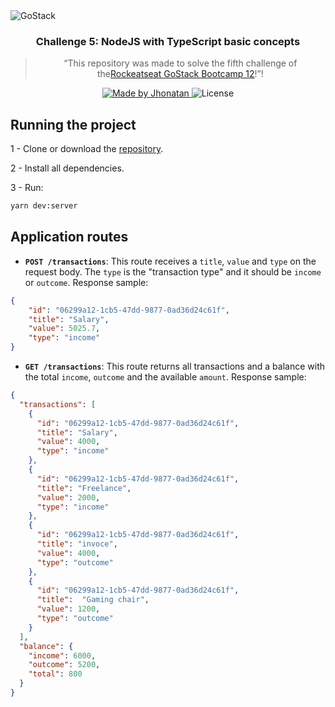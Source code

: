 <img alt="GoStack" src="https://storage.googleapis.com/golden-wind/bootcamp-gostack/header-desafios.png" />

<h3 align="center">
  Challenge 5: NodeJS with TypeScript basic concepts
</h3>

<blockquote align="center">
“This repository was made to solve the fifth challenge of the<a href="https://github.com/Rocketseat/bootcamp-gostack-desafios/blob/master/desafio-fundamentos-nodejs/READMEmd">Rockeatseat GoStack Bootcamp 12</a>!”!
</blockquote>

<p align="center">

  <a href="https://www.linkedin.com/in/jhonatanrsantos/">
    <img alt="Made by Jhonatan" src="https://img.shields.io/badge/made%20by-JhonatanRSantos-%2304D361">
  </a>
  <img alt="License" src="https://img.shields.io/badge/license-MIT-%2304D361">
</p>

## Running the project
1 - Clone or download the <a href="https://github.com/JhonatanRSantos/gostack-nodejs-basic-concepts-typescrip.git">repository</a>.

2 - Install all dependencies.

3 - Run:

```bash
yarn dev:server
```

## Application routes
- **`POST /transactions`**: This route receives a `title`, `value` and `type` on the request body. The `type` is the "transaction type" and it should be `income` or `outcome`.
Response sample:
```json
{
    "id": "06299a12-1cb5-47dd-9877-0ad36d24c61f",
    "title": "Salary",
    "value": 5025.7,
    "type": "income"
}
```

- **`GET /transactions`**: This route returns all transactions and a balance with the total `income`, `outcome` and the available `amount`. Response sample:

```json
{
  "transactions": [
    {
      "id": "06299a12-1cb5-47dd-9877-0ad36d24c61f",
      "title": "Salary",
      "value": 4000,
      "type": "income"
    },
    {
      "id": "06299a12-1cb5-47dd-9877-0ad36d24c61f",
      "title": "Freelance",
      "value": 2000,
      "type": "income"
    },
    {
      "id": "06299a12-1cb5-47dd-9877-0ad36d24c61f",
      "title": "invoce",
      "value": 4000,
      "type": "outcome"
    },
    {
      "id": "06299a12-1cb5-47dd-9877-0ad36d24c61f",
      "title":  "Gaming chair",
      "value": 1200,
      "type": "outcome"
    }
  ],
  "balance": {
    "income": 6000,
    "outcome": 5200,
    "total": 800
  }
}
```
